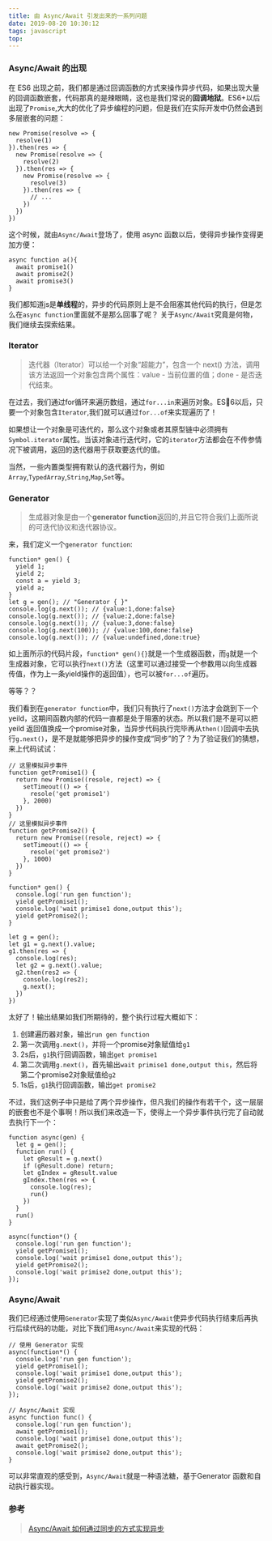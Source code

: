 ```yaml
---
title: 由 Async/Await 引发出来的一系列问题
date: 2019-08-20 10:30:12
tags: javascript
top:
---
```


### Async/Await 的出现
在 ES6 出现之前，我们都是通过回调函数的方式来操作异步代码，如果出现大量的回调函数嵌套，代码那真的是辣眼睛，这也是我们常说的**回调地狱**。ES6+以后出现了`Promise`,大大的优化了异步编程的问题，但是我们在实际开发中仍然会遇到多层嵌套的问题：

```
new Promise(resolve => {
  resolve(1)
}).then(res => {
  new Promise(resolve => {
    resolve(2)
  }).then(res => {
    new Promise(resolve => {
      resolve(3)
    }).then(res => {
      // ...
    })
  })
})

```

这个时候，就由`Async/Await`登场了，使用 async 函数以后，使得异步操作变得更加方便：

```
async function a(){
  await promise1()
  await promise2()
  await promise3()
}
```

我们都知道js是**单线程**的，异步的代码原则上是不会阻塞其他代码的执行，但是怎么在`async function`里面就不是那么回事了呢？ 关于`Async/Await`究竟是何物，我们继续去探索结果。

### Iterator
>迭代器（Iterator）可以给一个对象“超能力”，包含一个 next() 方法，调用该方法返回一个对象包含两个属性：value - 当前位置的值；done - 是否迭代结束。

在过去，我们通过for循环来遍历数组，通过`for...in`来遍历对象。ES6以后，只要一个对象包含`Iterator`,我们就可以通过`for...of`来实现遍历了！

如果想让一个对象是可迭代的，那么这个对象或者其原型链中必须拥有`Symbol.iterator`属性。当该对象进行迭代时，它的`iterator`方法都会在不传参情况下被调用，返回的迭代器用于获取要迭代的值。

当然，一些内置类型拥有默认的迭代器行为，例如 `Array`,`TypedArray`,`String`,`Map`,`Set`等。

### Generator
> 生成器对象是由一个**generator function**返回的,并且它符合我们上面所说的可迭代协议和迭代器协议。

来，我们定义一个`generator function`:

```
function* gen() { 
  yield 1;
  yield 2;
  const a = yield 3;
  yield a;
}
let g = gen(); // "Generator { }"
console.log(g.next()); // {value:1,done:false}
console.log(g.next()); // {value:2,done:false}
console.log(g.next()); // {value:3,done:false}
console.log(g.next(100)); // {value:100,done:false}
console.log(g.next()); // {value:undefined,done:true}
```

如上面所示的代码片段，`function* gen(){}`就是一个生成器函数，而`g`就是一个生成器对象，它可以执行`next()`方法（这里可以通过接受一个参数用以向生成器传值，作为上一条yield操作的返回值），也可以被`for...of`遍历。

等等？？

我们看到在`generator function`中，我们只有执行了`next()`方法才会跳到下一个yeild，这期间函数内部的代码一直都是处于阻塞的状态。所以我们是不是可以把 yeild 返回值换成一个promise对象，当异步代码执行完毕再从`then()`回调中去执行`g.next()`，是不是就能够把异步的操作变成“同步”的了？为了验证我们的猜想，来上代码试试：

```
// 这里模拟异步事件
function getPromise1() {
  return new Promise((resole, reject) => {
    setTimeout(() => {
      resole('get promise1')
    }, 2000)
  })
}
// 这里模拟异步事件
function getPromise2() {
  return new Promise((resole, reject) => {
    setTimeout(() => {
      resole('get promise2')
    }, 1000)
  })
}

function* gen() {
  console.log('run gen function');
  yield getPromise1();
  console.log('wait primise1 done,output this');
  yield getPromise2();
}

let g = gen();
let g1 = g.next().value;
g1.then(res => {
  console.log(res);
  let g2 = g.next().value;
  g2.then(res2 => {
    console.log(res2);
    g.next();
  })
})

```
太好了！输出结果如我们所期待的，整个执行过程大概如下：

1. 创建遍历器对象，输出`run gen function`
2. 第一次调用`g.next()`，并将一个promise对象赋值给`g1`
3. 2s后，`g1`执行回调函数，输出`get promise1`
4. 第二次调用`g.next()`，首先输出`wait primise1 done,output this`，然后将第二个promise2对象赋值给`g2`
5. 1s后，`g1`执行回调函数，输出`get promise2`

不过，我们这例子中只是给了两个异步操作，但凡我们的操作有若干个，这一层层的嵌套也不是个事啊！所以我们来改造一下，使得上一个异步事件执行完了自动就去执行下一个：

```
function async(gen) {
  let g = gen();
  function run() {
    let gResult = g.next()
    if (gResult.done) return;
    let gIndex = gResult.value
    gIndex.then(res => {
      console.log(res);
      run()
    })
  }
  run()
}

async(function*() {
  console.log('run gen function');
  yield getPromise1();
  console.log('wait primise1 done,output this');
  yield getPromise2();
  console.log('wait primise2 done,output this');
});
```

### Async/Await
我们已经通过使用`Generator`实现了类似`Async/Await`使异步代码执行结束后再执行后续代码的功能，对比下我们用`Async/Await`来实现的代码：

```
// 使用 Generator 实现
async(function*() {
  console.log('run gen function');
  yield getPromise1();
  console.log('wait primise1 done,output this');
  yield getPromise2();
  console.log('wait primise2 done,output this');
});

// Async/Await 实现
async function func() {
  console.log('run gen function');
  await getPromise1();
  console.log('wait primise1 done,output this');
  await getPromise2();
  console.log('wait primise2 done,output this');
}
```

可以非常直观的感受到，`Async/Await`就是一种语法糖，基于Generator 函数和自动执行器实现。


### 参考
> [Async/Await 如何通过同步的方式实现异步](https://muyiy.vip/question/async/9.html)